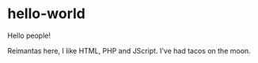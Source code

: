 # hello-world

Hello people!

Reimantas here, I like HTML, PHP and JScript.
I've had tacos on the moon.
